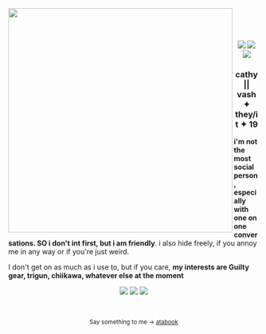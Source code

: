 
<img src="https://64.media.tumblr.com/bd9a70b94187dc26604028375adec678/9b0d7510f00a94ec-7b/s1280x1920/b80fd4dfe5ddf2aabf79a45374a2dbbcab4c4feb.png" align="left" style="height: 450px;">
<br><br><br>
<p align="center">
<img src="https://images-wixmp-ed30a86b8c4ca887773594c2.wixmp.com/f/248df0f2-e2be-4c13-9467-499a4d330ffb/d9im8gc-01db886e-8f88-49d5-9de9-0797e52fb158.png?token=eyJ0eXAiOiJKV1QiLCJhbGciOiJIUzI1NiJ9.eyJzdWIiOiJ1cm46YXBwOjdlMGQxODg5ODIyNjQzNzNhNWYwZDQxNWVhMGQyNmUwIiwiaXNzIjoidXJuOmFwcDo3ZTBkMTg4OTgyMjY0MzczYTVmMGQ0MTVlYTBkMjZlMCIsIm9iaiI6W1t7InBhdGgiOiJcL2ZcLzI0OGRmMGYyLWUyYmUtNGMxMy05NDY3LTQ5OWE0ZDMzMGZmYlwvZDlpbThnYy0wMWRiODg2ZS04Zjg4LTQ5ZDUtOWRlOS0wNzk3ZTUyZmIxNTgucG5nIn1dXSwiYXVkIjpbInVybjpzZXJ2aWNlOmZpbGUuZG93bmxvYWQiXX0.AjpEl-M71tEVRB_xvycGa-nx-dl2o9AD65ITCpoIu-A"> <img src="https://images-wixmp-ed30a86b8c4ca887773594c2.wixmp.com/f/a7a7d829-b3eb-4b85-969a-4f5d92cd3ffa/datmgeb-27626ef5-2ea1-46fb-8c7c-35d387df1e13.png?token=eyJ0eXAiOiJKV1QiLCJhbGciOiJIUzI1NiJ9.eyJzdWIiOiJ1cm46YXBwOjdlMGQxODg5ODIyNjQzNzNhNWYwZDQxNWVhMGQyNmUwIiwiaXNzIjoidXJuOmFwcDo3ZTBkMTg4OTgyMjY0MzczYTVmMGQ0MTVlYTBkMjZlMCIsIm9iaiI6W1t7InBhdGgiOiJcL2ZcL2E3YTdkODI5LWIzZWItNGI4NS05NjlhLTRmNWQ5MmNkM2ZmYVwvZGF0bWdlYi0yNzYyNmVmNS0yZWExLTQ2ZmItOGM3Yy0zNWQzODdkZjFlMTMucG5nIn1dXSwiYXVkIjpbInVybjpzZXJ2aWNlOmZpbGUuZG93bmxvYWQiXX0.yuPyRJbi2Ppv4yrAMDyE0L7Q11QtEWUfHNDP9z-_uo8">
<img src="https://images-wixmp-ed30a86b8c4ca887773594c2.wixmp.com/f/bc20df7c-8ea1-4e8d-98f1-1832f4748af5/dbrger6-bbba270a-6ca3-4b8a-a598-48a5368e7439.gif?token=eyJ0eXAiOiJKV1QiLCJhbGciOiJIUzI1NiJ9.eyJzdWIiOiJ1cm46YXBwOjdlMGQxODg5ODIyNjQzNzNhNWYwZDQxNWVhMGQyNmUwIiwiaXNzIjoidXJuOmFwcDo3ZTBkMTg4OTgyMjY0MzczYTVmMGQ0MTVlYTBkMjZlMCIsIm9iaiI6W1t7InBhdGgiOiJcL2ZcL2JjMjBkZjdjLThlYTEtNGU4ZC05OGYxLTE4MzJmNDc0OGFmNVwvZGJyZ2VyNi1iYmJhMjcwYS02Y2EzLTRiOGEtYTU5OC00OGE1MzY4ZTc0MzkuZ2lmIn1dXSwiYXVkIjpbInVybjpzZXJ2aWNlOmZpbGUuZG93bmxvYWQiXX0.Hu1UP1_kgyRk0r5C3r97FGsG718Meng1BauNYkmjjx4"</p> 
<h3 align="center">cathy || vash ✦ they/it ✦ 19</h3>

<p><b>i'm not the most social person, especially with one on one conversations. SO i don't int first, but i am friendly</b>. i also hide freely, if you annoy me in any way or if you're just weird.</p>
  
<p>I don't get on as much as i use to, but if you care, <b>my interests are Guilty gear, trigun, chiikawa, whatever else at the moment</b></p>


<p align="center">
<img src="https://images-wixmp-ed30a86b8c4ca887773594c2.wixmp.com/f/6410cb13-d07a-462c-82b5-e9382f96c743/djif9cj-4b7b27fe-932f-49ad-9328-d5ef3c948b35.gif?token=eyJ0eXAiOiJKV1QiLCJhbGciOiJIUzI1NiJ9.eyJzdWIiOiJ1cm46YXBwOjdlMGQxODg5ODIyNjQzNzNhNWYwZDQxNWVhMGQyNmUwIiwiaXNzIjoidXJuOmFwcDo3ZTBkMTg4OTgyMjY0MzczYTVmMGQ0MTVlYTBkMjZlMCIsIm9iaiI6W1t7InBhdGgiOiJcL2ZcLzY0MTBjYjEzLWQwN2EtNDYyYy04MmI1LWU5MzgyZjk2Yzc0M1wvZGppZjljai00YjdiMjdmZS05MzJmLTQ5YWQtOTMyOC1kNWVmM2M5NDhiMzUuZ2lmIn1dXSwiYXVkIjpbInVybjpzZXJ2aWNlOmZpbGUuZG93bmxvYWQiXX0.WlWnBOFgI0JBJwhyVXraGb_vBzKcXjmLCzw7RJOGyPE"> <img src="https://images-wixmp-ed30a86b8c4ca887773594c2.wixmp.com/f/51fec90a-4595-4a16-bd0d-56c713d52c1f/d55tehy-07afd85d-7094-4eb6-acf2-a0fb44278b0b.gif?token=eyJ0eXAiOiJKV1QiLCJhbGciOiJIUzI1NiJ9.eyJzdWIiOiJ1cm46YXBwOjdlMGQxODg5ODIyNjQzNzNhNWYwZDQxNWVhMGQyNmUwIiwiaXNzIjoidXJuOmFwcDo3ZTBkMTg4OTgyMjY0MzczYTVmMGQ0MTVlYTBkMjZlMCIsIm9iaiI6W1t7InBhdGgiOiJcL2ZcLzUxZmVjOTBhLTQ1OTUtNGExNi1iZDBkLTU2YzcxM2Q1MmMxZlwvZDU1dGVoeS0wN2FmZDg1ZC03MDk0LTRlYjYtYWNmMi1hMGZiNDQyNzhiMGIuZ2lmIn1dXSwiYXVkIjpbInVybjpzZXJ2aWNlOmZpbGUuZG93bmxvYWQiXX0._gHz5vKEJKXKhWzWjZgUUhbdImH7HhFd-9dnnRugigM">
<img src="https://images-wixmp-ed30a86b8c4ca887773594c2.wixmp.com/f/ccf1833e-f36a-4f19-825b-d69605c40a29/d2zvodz-b6df5841-8d7d-4020-b063-b19137ce004d.gif?token=eyJ0eXAiOiJKV1QiLCJhbGciOiJIUzI1NiJ9.eyJzdWIiOiJ1cm46YXBwOjdlMGQxODg5ODIyNjQzNzNhNWYwZDQxNWVhMGQyNmUwIiwiaXNzIjoidXJuOmFwcDo3ZTBkMTg4OTgyMjY0MzczYTVmMGQ0MTVlYTBkMjZlMCIsIm9iaiI6W1t7InBhdGgiOiJcL2ZcL2NjZjE4MzNlLWYzNmEtNGYxOS04MjViLWQ2OTYwNWM0MGEyOVwvZDJ6dm9kei1iNmRmNTg0MS04ZDdkLTQwMjAtYjA2My1iMTkxMzdjZTAwNGQuZ2lmIn1dXSwiYXVkIjpbInVybjpzZXJ2aWNlOmZpbGUuZG93bmxvYWQiXX0.Loj3nTIL6baQdErrtAW8ODv67GffnTGUhMi5gW9mIcM"> </p>
<br>
<p align="center"><sub>Say something to me -> <a href="https://cutevampires.atabook.org/">atabook</a></sub></p>
